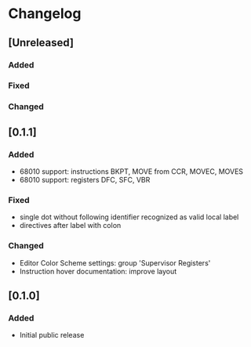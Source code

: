# Changelog

## [Unreleased]
### Added

### Fixed

### Changed

## [0.1.1]
### Added
- 68010 support: instructions BKPT, MOVE from CCR, MOVEC, MOVES
- 68010 support: registers DFC, SFC, VBR

### Fixed
- single dot without following identifier recognized as valid local label
- directives after label with colon

### Changed
- Editor Color Scheme settings: group 'Supervisor Registers'
- Instruction hover documentation: improve layout

## [0.1.0]
### Added
- Initial public release
